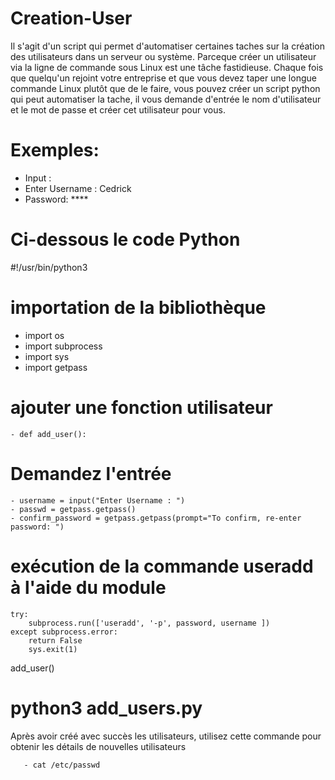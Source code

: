 # Creation-User

Il s'agit d'un script qui permet d'automatiser certaines taches sur la création des utilisateurs dans un serveur ou système.
Parceque créer un utilisateur via la ligne de commande sous Linux est une tâche fastidieuse. Chaque fois que quelqu'un rejoint votre entreprise et que vous devez taper une longue commande Linux plutôt que de le faire, vous pouvez créer un script python qui peut automatiser la tache, il vous demande d'entrée le nom d'utilisateur et le mot de passe et créer cet utilisateur pour vous.

# Exemples:

 - Input : 
 - Enter Username : Cedrick
 - Password: ****

# Ci-dessous le code Python

#!/usr/bin/python3
# importation de la bibliothèque

  - import os
  - import subprocess
  - import sys
  - import getpass
  
# ajouter une fonction utilisateur
    - def add_user():

# Demandez l'entrée
    - username = input("Enter Username : ")
    - passwd = getpass.getpass()
    - confirm_password = getpass.getpass(prompt="To confirm, re-enter password: ")
# exécution de la commande useradd à l'aide du module
    try:
        subprocess.run(['useradd', '-p', password, username ])
    except subprocess.error:
        return False
        sys.exit(1)

add_user()

# python3 add_users.py

Après avoir créé avec succès les utilisateurs, utilisez cette commande pour obtenir les détails de nouvelles utilisateurs

       - cat /etc/passwd
       
       
       
